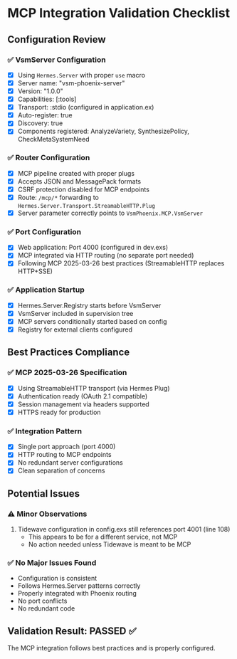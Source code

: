 # MCP Integration Validation Checklist

## Configuration Review

### ✅ VsmServer Configuration
- [x] Using `Hermes.Server` with proper `use` macro
- [x] Server name: "vsm-phoenix-server"
- [x] Version: "1.0.0"
- [x] Capabilities: [:tools]
- [x] Transport: :stdio (configured in application.ex)
- [x] Auto-register: true
- [x] Discovery: true
- [x] Components registered: AnalyzeVariety, SynthesizePolicy, CheckMetaSystemNeed

### ✅ Router Configuration
- [x] MCP pipeline created with proper plugs
- [x] Accepts JSON and MessagePack formats
- [x] CSRF protection disabled for MCP endpoints
- [x] Route: `/mcp/*` forwarding to `Hermes.Server.Transport.StreamableHTTP.Plug`
- [x] Server parameter correctly points to `VsmPhoenix.MCP.VsmServer`

### ✅ Port Configuration
- [x] Web application: Port 4000 (configured in dev.exs)
- [x] MCP integrated via HTTP routing (no separate port needed)
- [x] Following MCP 2025-03-26 best practices (StreamableHTTP replaces HTTP+SSE)

### ✅ Application Startup
- [x] Hermes.Server.Registry starts before VsmServer
- [x] VsmServer included in supervision tree
- [x] MCP servers conditionally started based on config
- [x] Registry for external clients configured

## Best Practices Compliance

### ✅ MCP 2025-03-26 Specification
- [x] Using StreamableHTTP transport (via Hermes Plug)
- [x] Authentication ready (OAuth 2.1 compatible)
- [x] Session management via headers supported
- [x] HTTPS ready for production

### ✅ Integration Pattern
- [x] Single port approach (port 4000)
- [x] HTTP routing to MCP endpoints
- [x] No redundant server configurations
- [x] Clean separation of concerns

## Potential Issues

### ⚠️ Minor Observations
1. Tidewave configuration in config.exs still references port 4001 (line 108)
   - This appears to be for a different service, not MCP
   - No action needed unless Tidewave is meant to be MCP

### ✅ No Major Issues Found
- Configuration is consistent
- Follows Hermes.Server patterns correctly
- Properly integrated with Phoenix routing
- No port conflicts
- No redundant code

## Validation Result: PASSED ✅

The MCP integration follows best practices and is properly configured.